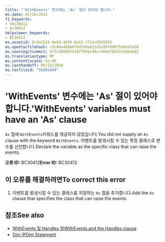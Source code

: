 ```yaml
---
title: "'WithEvents' 변수에는 'As' 절이 있어야 합니다."
ms.date: 07/20/2015
f1_keywords:
- vbc30412
- bc30412
helpviewer_keywords:
- BC30412
ms.assetid: 8c941523-8e5d-4bf0-8a52-772ecd5d5592
ms.openlocfilehash: c9c84a4bbb0f8d5d9ab31d2c897006ffebb42a50
ms.sourcegitcommit: bf5c5850654187705bc94cc40ebfb62fe346ab02
ms.translationtype: MT
ms.contentlocale: ko-KR
ms.lasthandoff: 09/23/2020
ms.locfileid: "91081949"
---
```

# <a name="withevents-variables-must-have-an-as-clause"></a><span data-ttu-id="95b1c-102">'WithEvents' 변수에는 'As' 절이 있어야 합니다.</span><span class="sxs-lookup"><span data-stu-id="95b1c-102">'WithEvents' variables must have an 'As' clause</span></span>

<span data-ttu-id="95b1c-103">`As` 절에 `WithEvents`키워드를 제공하지 않았습니다.</span><span class="sxs-lookup"><span data-stu-id="95b1c-103">You did not supply an `As` clause with the keyword `WithEvents`.</span></span> <span data-ttu-id="95b1c-104">이벤트를 발생시킬 수 있는 특정 클래스로 변수를 선언합니다.</span><span class="sxs-lookup"><span data-stu-id="95b1c-104">Declare the variable as the specific class that can raise the events.</span></span>  
  
 <span data-ttu-id="95b1c-105">**오류 ID:** BC30412</span><span class="sxs-lookup"><span data-stu-id="95b1c-105">**Error ID:** BC30412</span></span>  
  
## <a name="to-correct-this-error"></a><span data-ttu-id="95b1c-106">이 오류를 해결하려면</span><span class="sxs-lookup"><span data-stu-id="95b1c-106">To correct this error</span></span>  
  
1. <span data-ttu-id="95b1c-107">이벤트를 발생시킬 수 있는 클래스를 지정하는 `As` 절을 추가합니다.</span><span class="sxs-lookup"><span data-stu-id="95b1c-107">Add the `As` clause that specifies the class that can raise the events.</span></span>  
  
## <a name="see-also"></a><span data-ttu-id="95b1c-108">참조</span><span class="sxs-lookup"><span data-stu-id="95b1c-108">See also</span></span>

- [<span data-ttu-id="95b1c-109">WithEvents 및 Handles 절</span><span class="sxs-lookup"><span data-stu-id="95b1c-109">WithEvents and the Handles clause</span></span>](../programming-guide/language-features/events/index.md#withevents-and-the-handles-clause)
- [<span data-ttu-id="95b1c-110">Dim 문</span><span class="sxs-lookup"><span data-stu-id="95b1c-110">Dim Statement</span></span>](../language-reference/statements/dim-statement.md)
